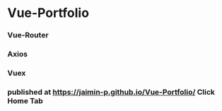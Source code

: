# Vue-Portfolio
### Vue-Router
### Axios
### Vuex

### published at https://jaimin-p.github.io/Vue-Portfolio/ Click Home Tab 

